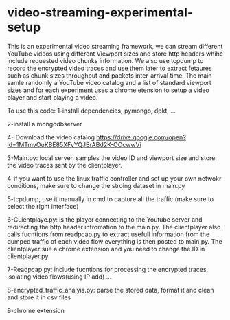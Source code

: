 # video-streaming-experimental-setup

This is an experimental video streaming framework, we can stream different YouTube videos using different Viewport sizes and store http headers whihc include requested video chunks information. 
We also use tcpdump to record the encrypted video traces and use them later to extract fetaures such as chunk sizes throughput and packets inter-arrival time. The main samle randomly a YouTube video catalog and a list of standard viewport sizes and for each experiment uses a chrome etension to setup a video player and start playing a video. 

To use this code:
1-install dependencies; pymongo, dpkt, ...

2-install a mongodbserver

4- Download the video catalog https://drive.google.com/open?id=1MTmvOuKBE85XFyYQJBrABd2K-OOcwwVi

3-Main.py: local server, samples the video ID and viewport size and store the video traces sent by the clientplayer. 

4-if you want to use the linux traffic controller and set up your own netwokr conditions, make sure to change the stroing dataset in main.py

5-tcpdump, use it manually in cmd to capture all the traffic (make sure to select the right interface)

6-CLientplaye.py: is the player connecting to the Youtube server and redirecting the http header infromation to the main.py. The clientplayer also calls fucntions from readpcap.py to extract usefull information from the dumped traffic of each video flow everything is then posted to main.py. The clientplayer sue a chrome extension and you need to change the ID in clientplayer.py

7-Readpcap.py: include fucntions for processing the encrypted traces, isolating video flows(using IP add) ... 

8-encrypted_traffic_analyis.py: parse the stored data, format it and clean and store it in csv files

9-chrome extension 
